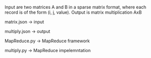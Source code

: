 Input are two matrices A and B in a sparse matrix format, where each record is of the form (i, j, value). 
Output is matrix multiplication AxB


matrix.json -> input

multiply.json -> output

MapReduce.py -> MapReduce framework

multiply.py -> MapReduce impelemntation
